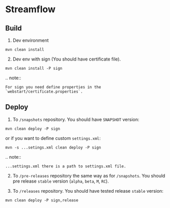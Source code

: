 Streamflow
==========

Build
-----

1. Dev environment

`mvn clean install`

2. Dev env with sign (You should have certificate file).

`mvn clean install -P sign`

.. note::

    For sign you need define properties in the `webstart/certificate.properties`.
    
Deploy
------

1. To `/snapshots` repository. You should have `SNAPSHOT` version:

`mvn clean deploy -P sign`

or if you want to define custom `settings.xml`:

`mvn -s ...setings.xml clean deploy -P sign`

.. note::

    ...settings.xml there is a path to settings.xml file.
    
2. To `/pre-releases` repository the same way as for `/snapshots`. 
You should pre release `stable` version (`alpha`, `beta`, `M`, `RC`).

3. To `/releases` repository. You should have tested release `stable` version:

`mvn clean deploy -P sign,release`



